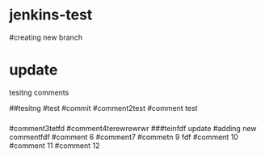 # jenkins-test
#creating new branch
# update
tesitng comments

##tesitng
#test
#commit
#comment2test
#comment
test
###
#comment3tetfd
#comment4terewrewrwr
###teinfdf
update
#adding new commentfdf
#comment 6
#comment7
#commetn 9
fdf
#comment 10
#comment 11
#comment 12
